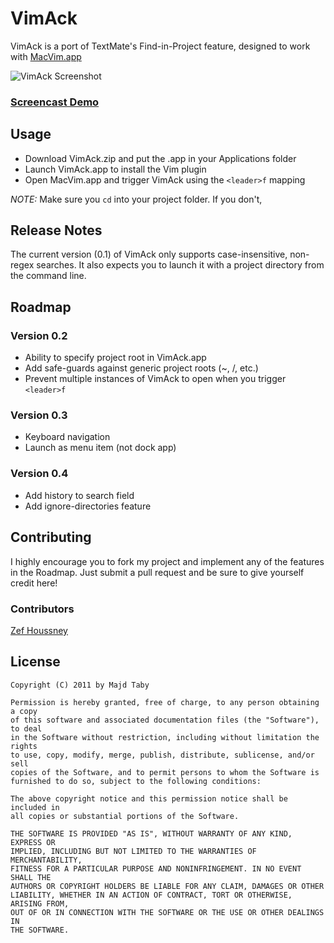 
# VimAck

VimAck is a port of TextMate's Find-in-Project feature, designed to work with [MacVim.app](https://github.com/b4winckler/macvim)

![VimAck Screenshot](https://github.com/jtaby/VimAck/raw/master/resources/vimack_shot.png)

### [Screencast Demo](https://github.com/jtaby/VimAck/raw/master/resources/vimack_demo.mov)

## Usage

- Download VimAck.zip and put the .app in your Applications folder
- Launch VimAck.app to install the Vim plugin
- Open MacVim.app and trigger VimAck using the `<leader>f` mapping
	
*NOTE:* Make sure you `cd` into your project folder. If you don't, 

## Release Notes

The current version (0.1) of VimAck only supports case-insensitive, non-regex searches. It also expects you to launch it with a project directory from the command line.

## Roadmap

### Version 0.2
- Ability to specify project root in VimAck.app
- Add safe-guards against generic project roots (~, /, etc.)
- Prevent multiple instances of VimAck to open when you trigger `<leader>f`

### Version 0.3
- Keyboard navigation
- Launch as menu item (not dock app)

### Version 0.4
- Add history to search field
- Add ignore-directories feature

## Contributing

I highly encourage you to fork my project and implement any of the features in the Roadmap. Just submit a pull request and be sure to give yourself credit here!

### Contributors
[Zef Houssney](http://madebykiwi.com)


## License

	Copyright (C) 2011 by Majd Taby

	Permission is hereby granted, free of charge, to any person obtaining a copy
	of this software and associated documentation files (the "Software"), to deal
	in the Software without restriction, including without limitation the rights
	to use, copy, modify, merge, publish, distribute, sublicense, and/or sell
	copies of the Software, and to permit persons to whom the Software is
	furnished to do so, subject to the following conditions:

	The above copyright notice and this permission notice shall be included in
	all copies or substantial portions of the Software.

	THE SOFTWARE IS PROVIDED "AS IS", WITHOUT WARRANTY OF ANY KIND, EXPRESS OR
	IMPLIED, INCLUDING BUT NOT LIMITED TO THE WARRANTIES OF MERCHANTABILITY,
	FITNESS FOR A PARTICULAR PURPOSE AND NONINFRINGEMENT. IN NO EVENT SHALL THE
	AUTHORS OR COPYRIGHT HOLDERS BE LIABLE FOR ANY CLAIM, DAMAGES OR OTHER
	LIABILITY, WHETHER IN AN ACTION OF CONTRACT, TORT OR OTHERWISE, ARISING FROM,
	OUT OF OR IN CONNECTION WITH THE SOFTWARE OR THE USE OR OTHER DEALINGS IN
	THE SOFTWARE.